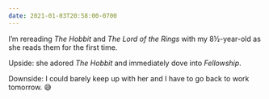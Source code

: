 ```yaml
---
date: 2021-01-03T20:58:00-0700
---
```


I’m rereading <cite>The Hobbit</cite> and <cite>The Lord of the Rings</cite> with my 8½-year-old as she reads them for the first time.

Upside: she adored <cite>The Hobbit</cite> and immediately dove into <cite>Fellowship</cite>.

Downside: I could barely keep up with her and I have to go back to work tomorrow. 😅